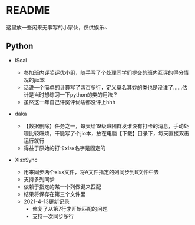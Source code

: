 # README

这里放一些闲来无事写的小家伙，仅供娱乐~

## Python

* IScal
  * 参加班内评奖评优小组，随手写了个处理同学们提交的班内互评的得分情况的jio本
  * 话说一个简单的计算写了两百多行，定义莫名其妙的类也是没谁了……估计是当时想练习一下python的类的用法？
  * 虽然这一年自己评奖评优啥都没评上hhh
* daka
  * 【数据删除】任务之一，每天给19级班团群发谁没有打卡的消息，手动处理比较麻烦，干脆写了个jio本，放在电脑【下载】目录下，每天直接双击运行就行
  * 得益于原始的打卡xlsx名字是固定的

* XlsxSync
  * 用来同步两个xlsx文件，将A文件指定的列同步到B文件中去
  * 支持多列同步
  * 依赖于指定的某一个列做键来匹配
  * 结果将保存在第三个文件里
  * 2021-4-13更新记录
    * 修复了从第7行才开始匹配的问题
    * 支持一次同步多行